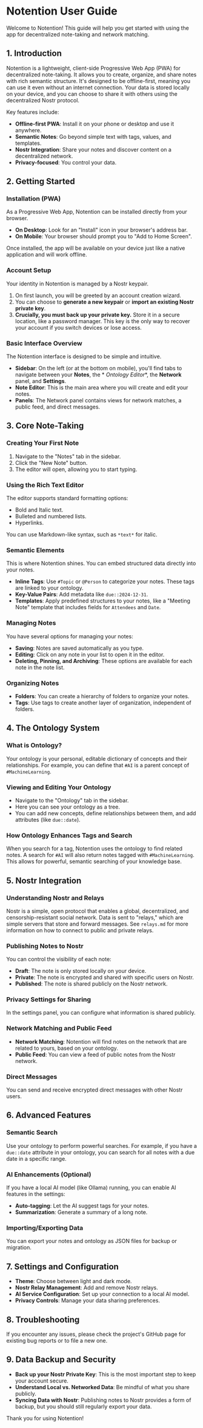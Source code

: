 # Notention User Guide

Welcome to Notention! This guide will help you get started with using the app for decentralized note-taking and network
matching.

## 1. Introduction

Notention is a lightweight, client-side Progressive Web App (PWA) for decentralized note-taking. It allows you to
create, organize, and share notes with rich semantic structure. It's designed to be offline-first, meaning you can use
it even without an internet connection. Your data is stored locally on your device, and you can choose to share it with
others using the decentralized Nostr protocol.

Key features include:

- **Offline-first PWA**: Install it on your phone or desktop and use it anywhere.
- **Semantic Notes**: Go beyond simple text with tags, values, and templates.
- **Nostr Integration**: Share your notes and discover content on a decentralized network.
- **Privacy-focused**: You control your data.

## 2. Getting Started

### Installation (PWA)

As a Progressive Web App, Notention can be installed directly from your browser.

- **On Desktop**: Look for an "Install" icon in your browser's address bar.
- **On Mobile**: Your browser should prompt you to "Add to Home Screen".

Once installed, the app will be available on your device just like a native application and will work offline.

### Account Setup

Your identity in Notention is managed by a Nostr keypair.

1. On first launch, you will be greeted by an account creation wizard.
2. You can choose to **generate a new keypair** or **import an existing Nostr private key**.
3. **Crucially, you must back up your private key.** Store it in a secure location, like a password manager. This key is
   the only way to recover your account if you switch devices or lose access.

### Basic Interface Overview

The Notention interface is designed to be simple and intuitive.

- **Sidebar**: On the left (or at the bottom on mobile), you'll find tabs to navigate between your **Notes**, the *
  *Ontology Editor**, the **Network** panel, and **Settings**.
- **Note Editor**: This is the main area where you will create and edit your notes.
- **Panels**: The Network panel contains views for network matches, a public feed, and direct messages.

## 3. Core Note-Taking

### Creating Your First Note

1. Navigate to the "Notes" tab in the sidebar.
2. Click the "New Note" button.
3. The editor will open, allowing you to start typing.

### Using the Rich Text Editor

The editor supports standard formatting options:

- Bold and Italic text.
- Bulleted and numbered lists.
- Hyperlinks.

You can use Markdown-like syntax, such as `*text*` for italic.

### Semantic Elements

This is where Notention shines. You can embed structured data directly into your notes.

- **Inline Tags**: Use `#Topic` or `@Person` to categorize your notes. These tags are linked to your ontology.
- **Key-Value Pairs**: Add metadata like `due::2024-12-31`.
- **Templates**: Apply predefined structures to your notes, like a "Meeting Note" template that includes fields for
  `Attendees` and `Date`.

### Managing Notes

You have several options for managing your notes:

- **Saving**: Notes are saved automatically as you type.
- **Editing**: Click on any note in your list to open it in the editor.
- **Deleting, Pinning, and Archiving**: These options are available for each note in the note list.

### Organizing Notes

- **Folders**: You can create a hierarchy of folders to organize your notes.
- **Tags**: Use tags to create another layer of organization, independent of folders.

## 4. The Ontology System

### What is Ontology?

Your ontology is your personal, editable dictionary of concepts and their relationships. For example, you can define
that `#AI` is a parent concept of `#MachineLearning`.

### Viewing and Editing Your Ontology

- Navigate to the "Ontology" tab in the sidebar.
- Here you can see your ontology as a tree.
- You can add new concepts, define relationships between them, and add attributes (like `due::date`).

### How Ontology Enhances Tags and Search

When you search for a tag, Notention uses the ontology to find related notes. A search for `#AI` will also return notes
tagged with `#MachineLearning`. This allows for powerful, semantic searching of your knowledge base.

## 5. Nostr Integration

### Understanding Nostr and Relays

Nostr is a simple, open protocol that enables a global, decentralized, and censorship-resistant social network. Data is
sent to "relays," which are simple servers that store and forward messages. See `relays.md` for more information on how
to connect to public and private relays.

### Publishing Notes to Nostr

You can control the visibility of each note:

- **Draft**: The note is only stored locally on your device.
- **Private**: The note is encrypted and shared with specific users on Nostr.
- **Published**: The note is shared publicly on the Nostr network.

### Privacy Settings for Sharing

In the settings panel, you can configure what information is shared publicly.

### Network Matching and Public Feed

- **Network Matching**: Notention will find notes on the network that are related to yours, based on your ontology.
- **Public Feed**: You can view a feed of public notes from the Nostr network.

### Direct Messages

You can send and receive encrypted direct messages with other Nostr users.

## 6. Advanced Features

### Semantic Search

Use your ontology to perform powerful searches. For example, if you have a `due::date` attribute in your ontology, you
can search for all notes with a due date in a specific range.

### AI Enhancements (Optional)

If you have a local AI model (like Ollama) running, you can enable AI features in the settings:

- **Auto-tagging**: Let the AI suggest tags for your notes.
- **Summarization**: Generate a summary of a long note.

### Importing/Exporting Data

You can export your notes and ontology as JSON files for backup or migration.

## 7. Settings and Configuration

- **Theme**: Choose between light and dark mode.
- **Nostr Relay Management**: Add and remove Nostr relays.
- **AI Service Configuration**: Set up your connection to a local AI model.
- **Privacy Controls**: Manage your data sharing preferences.

## 8. Troubleshooting

If you encounter any issues, please check the project's GitHub page for existing bug reports or to file a new one.

## 9. Data Backup and Security

- **Back up your Nostr Private Key**: This is the most important step to keep your account secure.
- **Understand Local vs. Networked Data**: Be mindful of what you share publicly.
- **Syncing Data with Nostr**: Publishing notes to Nostr provides a form of backup, but you should still regularly
  export your data.

Thank you for using Notention!
